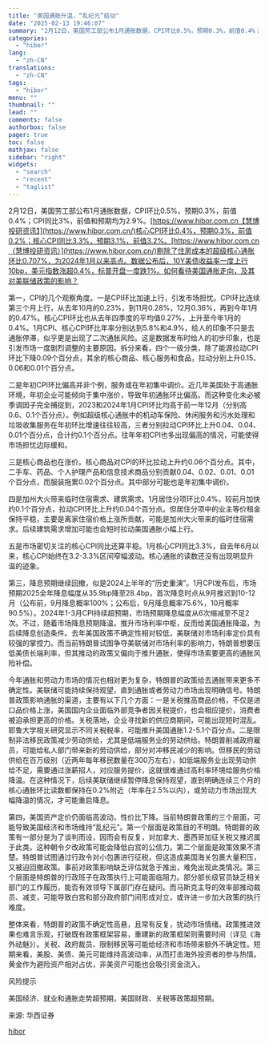 ```yaml
---
title: "美国通胀升温，“乱纪元”启动"
date: "2025-02-13 19:46:07"
summary: "2月12日，美国劳工部公布1月通胀数据，CPI环比0.5%，预期0.3%，前值0.4%；CPI..."
categories:
  - "hibor"
lang:
  - "zh-CN"
translations:
  - "zh-CN"
tags:
  - "hibor"
menu: ""
thumbnail: ""
lead: ""
comments: false
authorbox: false
pager: true
toc: false
mathjax: false
sidebar: "right"
widgets:
  - "search"
  - "recent"
  - "taglist"
---
```


2月12日，美国劳工部公布1月通胀数据，CPI环比0.5%，预期0.3%，前值0.4%；CPI同比3%，前值和预期均为2.9%。[https://www.hibor.com.cn【慧博投研资讯】](https://www.hibor.com.cn/)核心CPI环比0.4%，预期0.3%，前值0.2%；核心CPI同比3.3%，预期3.1%，前值3.2%。[https://www.hibor.com.cn（慧博投研资讯）](https://www.hibor.com.cn/)剔除了住房成本的超级核心通胀环比0.707%，为2024年1月以来高点。数据公布后，10Y美债收益率一度上行10bp，美元指数涨超0.4%，标普开盘一度跌1%。如何看待美国通胀走向，及其对美联储政策的影响？

第一，CPI的几个观察角度。一是CPI环比加速上行，引发市场担忧。CPI环比连续第三个月上行，从去年10月的0.23%，到11月0.28%，12月0.36%，再到今年1月的0.47%。核心CPI环比也从去年四季度的平均值0.27%，上升至今年1月的0.4%。1月CPI、核心CPI环比年率分别达到5.8%和4.9%，给人的印象不只是去通胀停滞，似乎更是出现了二次通胀风险。这是数据发布时给人的初步印象，也是引发市场一度剧烈调整的主要原因。拆分来看，四个一级分类，除了能源拉动CPI环比下降0.09个百分点，其余的核心商品、核心服务和食品，拉动分别上升0.15、0.06和0.01个百分点。

二是年初CPI环比偏高并非个例，服务或在年初集中调价。近几年美国处于高通胀环境，年初企业可能倾向于集中涨价，导致年初通胀环比偏高。而这种变化未必被季调因子完全捕捉到，2023和2024年1月CPI环比均高于前一年12月（分别高0.6、0.1个百分点）。例如超级核心通胀中的机动车保险、休闲服务和污水处理和垃圾收集服务在年初环比增速往往较高，三者分别拉动CPI环比上升0.04、0.04、0.01个百分点，合计约0.1个百分点。往年年初CPI也多出现偏高的情况，可能使得市场担忧边际缓和。

三是核心商品也在涨价。核心商品对CPI的环比拉动上升约0.06个百分点。其中，二手车、药品、个人护理产品和信息技术商品分别贡献0.04、0.02、0.01、0.01个百分点，而服装拖累0.02个百分点。其中部分可能也是年初集中调价。

四是加州大火带来临时住宿需求、建筑需求。1月居住分项环比0.4%，较前月加快约0.1个百分点，拉动CPI环比上升约0.04个百分点。但居住分项中的业主等价租金保持平稳，主要是离家住宿价格上涨所贡献，可能是加州大火带来的临时住宿需求。后续建筑需求增加可能也会短时拉动美国通胀小幅上行。

五是市场密切关注的核心CPI同比还算平稳。1月核心CPI同比3.3%，自去年6月以来，核心CPI始终在3.2-3.3%区间窄幅波动。核心通胀的读数还没有出现明显升温的迹象。

第三，降息预期继续回撤，似是2024上半年的“历史重演”。1月CPI发布后，市场预期2025全年降息幅度从35.9bp降至28.4bp，首次降息时点从9月推迟到10-12月（公布前，9月降息概率100%；公布后，9月降息概率75.6%，10月概率90.5%）。2024年1-3月CPI持续超预期，市场预期降息幅度从6次缩减至不足2次。不过，随着市场降息预期降温，推升市场利率中枢，反而给美国通胀降温，为后续降息创造条件。去年美国政策不确定性相对较低，美联储对市场利率定价具有较强的掌控力。而当前特朗普试图争夺美联储对市场利率的影响力，特朗普想要压低美债长端利率，但其推动的政策又偏向于推升通胀，使得市场索要更高的通胀风险补偿。

今年通胀和劳动力市场的情况也相对更为复杂，特朗普的政策给去通胀带来更多不确定性。美联储可能持续保持观望，直到通胀或者劳动力市场出现明确信号。特朗普政策影响通胀的渠道，主要有以下几个方面：一是关税推高商品价格，不仅是进口品价格上涨，美国国内企业面临外部竞争者因关税提价，也会相应提价，消费者被迫承担更高的价格。关税落地，企业寻找新的供应商期间，可能出现短时混乱。耶鲁大学相关研究显示不同关税税率，可能推升美国通胀1.2-5.1个百分点。二是限制非法移民政策减少劳动供给，尤其是低端服务业的劳动供给。特朗普削减政府雇员，可能给私人部门带来新的劳动供给，部分对冲移民减少的影响。但移民的劳动供给在百万级别（近两年每年移民数量在300万左右），如低端服务业出现劳动供给不足，需要通过涨薪招人，对应服务提价，这就很难通过高利率环境给服务价格降温。在这种情况下，后续美联储继续暂停降息保持观望，直到明确连续三个月的核心通胀环比读数都保持在0.2%附近（年率在2.5%以内），或劳动力市场出现大幅降温的情况，才可能重启降息。

第四，美国资产定价仍面临高波动，性价比下降。当前特朗普政策的三个层面，可能导致美国经济和市场维持“乱纪元”。第一个层面是政策目的不明朗。特朗普的政策有一部分是为了谈判而设，因而会有反复，对加拿大、墨西哥加征关税又推迟属于此类。这种朝令夕改政策可能会降低白宫的公信力。第二个层面是政策效果不清楚。特朗普试图通过行政令对小包裹进行征税，但这造成美国海关包裹大量积压，又被迫回撤政策。事前对政策影响缺乏评估就急于推出，难免出现此类情况。第三个层面是特朗普的行政班子在政策执行上可能面临阻力。部分部长级官员缺乏相关部门的工作履历，能否有效领导下属部门存在疑问。而马斯克主导的效率部推动裁员、减支，可能导致白宫和部分政府部门间形成对立，或许进一步加大政策的执行难度。

整体来看，特朗普的政策不确定性高悬，且常有反复，扰动市场情绪。政策推进效果也难言乐观，打破既有政策框架容易，重建新的政策框架则需要时间（详见《海外祛魅》）。关税、政府裁员、限制移民等可能给经济和市场带来额外不确定性。短期来看，美股、美债、美元可能维持高波动率，从而打击海外投资者的参与热情。黄金作为避险资产相对占优，非美资产可能也会吸引资金流入。

风险提示

美国经济、就业和通胀走势超预期，美国财政、关税等政策超预期。

来源: 华西证券

[hibor](https://www.hibor.com.cn/data/8625ceffaeff47c4602fa69633881e53.html)
